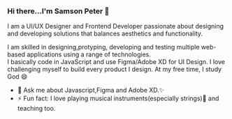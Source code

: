 ### Hi there...I'm Samson Peter 👋

I am a UI/UX Designer and Frontend Developer passionate about designing and developing solutions that balances aesthetics and functionality.

I am skilled in designing,protyping, developing and testing multiple web-based applications using a range of technologies.                                                 
I basically code in JavaScript and use Figma/Adobe XD for UI Design. I love challenging myself to build every product I design. At my free time, I study God 😄

- 💬 Ask me about Javascript,Figma and Adobe XD.✨
- ⚡ Fun fact: I love playing musical instruments(especially strings):musical_note: and teaching too.
<!--
**Livingstone17/Livingstone17** is a ✨ _special_ ✨ repository because its `README.md` (this file) appears on your GitHub profile.

Here are some ideas to get you started:

- 🔭 I’m currently working on ...
- 🌱 I’m currently learning ...
- 👯 I’m looking to collaborate on ...
- 🤔 I’m looking for help with ...
- 💬 Ask me about ...
- 📫 How to reach me: ...
- 😄 Pronouns: ...
- ⚡ Fun fact: ...
-->
